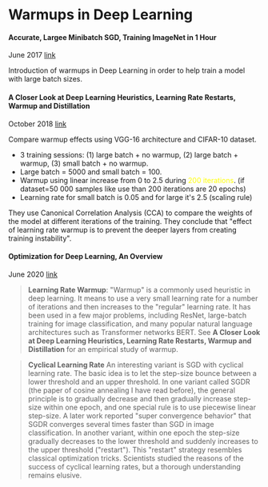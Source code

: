 # Warmups in Deep Learning

#### Accurate, Largee Minibatch SGD, Training ImageNet in 1 Hour
June 2017
[link](https://arxiv.org/abs/1706.02677)

Introduction of warmups in Deep Learning in order to help train a model with large batch sizes.

#### A Closer Look at Deep Learning Heuristics, Learning Rate Restarts, Warmup and Distillation
October 2018
[link](https://arxiv.org/abs/1810.13243)

Compare warmup effects using VGG-16 architecture and CIFAR-10 dataset.
- 3 training sessions: (1) large batch + no warmup, (2) large batch + warmup, (3) small batch + no warmup.
- Large batch = 5000 and small batch = 100.
- Warmup using linear increase from 0 to 2.5 during <span style="color:yellow">200 iterations</span>. (if dataset=50 000 samples like use than 200 iterations are 20 epochs)
- Learning rate for small batch is 0.05 and for large it's 2.5 (scaling rule)

They use Canonical Correlation Analysis (CCA) to compare the weights of the model at
different iterations of the training. They conclude that "effect of learning rate warmup 
is to prevent the deeper layers from creating training instability".

#### Optimization for Deep Learning, An Overview
June 2020
[link](https://link.springer.com/article/10.1007/s40305-020-00309-6)

> **Learning Rate Warmup**: "Warmup" is a commonly used heuristic in deep learning. It means to use a very small learning rate for a number of iterations and then
increases to the "regular" learning rate. It has been used in a few major problems, including ResNet, large-batch training for image classification, and many popular 
natural language architectures such as Transformer networks BERT. See **A Closer Look at Deep Learning Heuristics, Learning Rate Restarts, Warmup and Distillation** 
for an empirical study of warmup.

> **Cyclical Learning Rate** An interesting variant is SGD with cyclical learning rate. The basic idea is to let the step-size bounce between a lower threshold and
an upper threshold. In one variant called SGDR (the paper of cosine annealing I have read before), the general principle is to gradually decrease and then gradually increase step-size within one epoch, and one special
rule is to use piecewise linear step-size. A later work reported "super convergence behavior" that SGDR converges several times faster than SGD in image classification.
In another variant, within one epoch the step-size gradually decreases to the lower threshold and suddenly increases to the upper threshold ("restart"). This "restart"
strategy resembles classical optimization tricks. Scientists studied the reasons of the success of cyclical learning rates, but a thorough understanding remains elusive.
